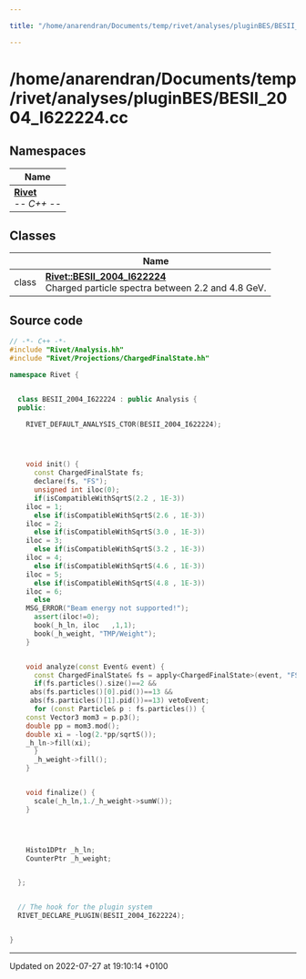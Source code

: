 ```yaml
---

title: "/home/anarendran/Documents/temp/rivet/analyses/pluginBES/BESII_2004_I622224.cc"

---
```


# /home/anarendran/Documents/temp/rivet/analyses/pluginBES/BESII_2004_I622224.cc



## Namespaces

| Name           |
| -------------- |
| **[Rivet](http://example.org/namespaces/namespacerivet/)** <br>-*- C++ -*-  |

## Classes

|                | Name           |
| -------------- | -------------- |
| class | **[Rivet::BESII_2004_I622224](http://example.org/classes/classrivet_1_1besii__2004__i622224/)** <br>Charged particle spectra between 2.2 and 4.8 GeV.  |




## Source code

```cpp
// -*- C++ -*-
#include "Rivet/Analysis.hh"
#include "Rivet/Projections/ChargedFinalState.hh"

namespace Rivet {


  class BESII_2004_I622224 : public Analysis {
  public:

    RIVET_DEFAULT_ANALYSIS_CTOR(BESII_2004_I622224);




    void init() {
      const ChargedFinalState fs;
      declare(fs, "FS");
      unsigned int iloc(0);
      if(isCompatibleWithSqrtS(2.2 , 1E-3))
    iloc = 1;
      else if(isCompatibleWithSqrtS(2.6 , 1E-3))
    iloc = 2;
      else if(isCompatibleWithSqrtS(3.0 , 1E-3))
    iloc = 3;
      else if(isCompatibleWithSqrtS(3.2 , 1E-3))
    iloc = 4;
      else if(isCompatibleWithSqrtS(4.6 , 1E-3))
    iloc = 5;
      else if(isCompatibleWithSqrtS(4.8 , 1E-3))
    iloc = 6;
      else
    MSG_ERROR("Beam energy not supported!");
      assert(iloc!=0);
      book(_h_ln, iloc   ,1,1);
      book(_h_weight, "TMP/Weight");
    }


    void analyze(const Event& event) {
      const ChargedFinalState& fs = apply<ChargedFinalState>(event, "FS");
      if(fs.particles().size()==2 &&
     abs(fs.particles()[0].pid())==13 &&
     abs(fs.particles()[1].pid())==13) vetoEvent;
      for (const Particle& p : fs.particles()) {
    const Vector3 mom3 = p.p3();
    double pp = mom3.mod();
    double xi = -log(2.*pp/sqrtS());
    _h_ln->fill(xi);
      }
      _h_weight->fill();
    }


    void finalize() {
      scale(_h_ln,1./_h_weight->sumW());
    }




    Histo1DPtr _h_ln;
    CounterPtr _h_weight;


  };


  // The hook for the plugin system
  RIVET_DECLARE_PLUGIN(BESII_2004_I622224);


}
```


-------------------------------

Updated on 2022-07-27 at 19:10:14 +0100
